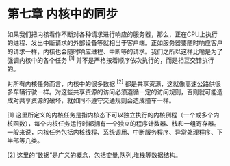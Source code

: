 # 第七章 内核中的同步

如果我们把内核看作不断对各种请求进行响应的服务器，那么，正在CPU上执行的进程、发出中断请求的外部设备等就相当于客户端。正如服务器要随时响应客户的请求一样，内核也会随时响应进程、中断等的请求。我们之所以这样比喻是为了强调内核中的各个任务 <sup>[1]</sup> 并不是严格按着顺序依次执行的，而是相互交错执行的。

对所有内核任务而言，内核中的很多数据 <sup>[2]</sup> 都是共享资源，这就像高速公路供很多车辆行驶一样。对这些共享资源的访问必须遵循一定的访问规则，否则就可能造成对共享资源的破坏，就如同不遵守交通规则会造成撞车一样。

[1] 这里所定义的内核任务是指内核态下可以独立执行的内核例程（一个或多个内核函数），每个内核任务运行时都拥有一个独立的程序计数器、栈和一组寄存器。一般来说，内核任务包括内核线程、系统调用、中断服务程序、异常处理程序、下半部等几类。

[2] 这里的“数据”是广义的概念，包括变量,队列,堆栈等数据结构。